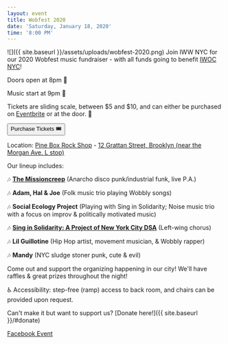 ```yaml
---
layout: event
title: Wobfest 2020
date: 'Saturday, January 18, 2020'
time: '8:00 PM'
---
```

![]({{ site.baseurl }}/assets/uploads/wobfest-2020.png)
Join IWW NYC for our 2020 Wobfest music fundraiser - with all funds going to benefit [IWOC NYC](https://incarceratedworkers.org/branches/new-york-city)!

Doors open at 8pm 🚪

Music start at 9pm 🎤

Tickets are sliding scale, between $5 and $10, and can either be purchased on [Eventbrite](https://www.eventbrite.com/e/wobfest-2020-fundraiser-for-the-incarcerated-workers-organizing-committee-tickets-86709234655) or at the door. 💸

<a href="https://www.eventbrite.com/e/wobfest-2020-fundraiser-for-the-incarcerated-workers-organizing-committee-tickets-86709234655" target="_blank"><button class="large" type="submit" style="text-align:center;" ontouchstart="">Purchase Tickets 🎟</button></a><br>

Location: [Pine Box Rock Shop](http://pineboxrockshop.com) - [12 Grattan Street, Brooklyn (near the Morgan Ave. L stop)](https://goo.gl/maps/s65Ff6mvRtip3bgX7)

Our lineup includes:

🎶 **[The Missioncreep](https://wildlifespecial.net/missioncreep.html)** (Anarcho disco punk/industrial funk, live P.A.)

🎶 **Adam, Hal & Joe** (Folk music trio playing Wobbly songs)

🎶 **Social Ecology Project** (Playing with Sing in Solidarity; Noise music trio with a focus on improv & politically motivated music)

🎶 **[Sing in Solidarity: A Project of New York City DSA](https://singsolidarity.org)** (Left-wing chorus)

🎶 **Lil Guillotine** (Hip Hop artist, movement musician, & Wobbly rapper)

🎶 **Mandy** (NYC sludge stoner punk, cute & evil)<br>

Come out and support the organizing happening in our city! We'll have raffles & great prizes throughout the night!

♿️ Accessibility: step-free (ramp) access to back room, and chairs can be provided upon request.

Can't make it but want to support us? [Donate here!]({{ site.baseurl }}/#donate)

[Facebook Event](https://www.facebook.com/events/2719750898093272/)
